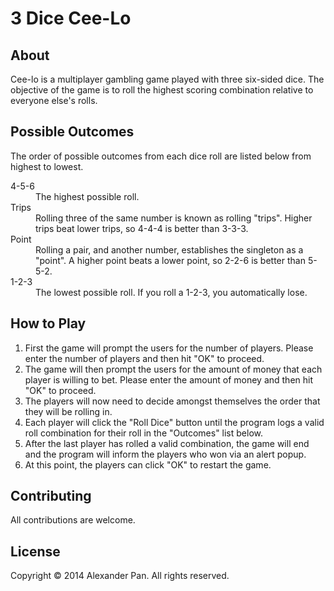 # 3 Dice Cee-Lo

## About

Cee-lo is a multiplayer gambling game played with three six-sided dice. The objective of the game is to roll the highest scoring combination relative to everyone else's rolls.

## Possible Outcomes

The order of possible outcomes from each dice roll are listed below from highest to lowest.

<dl>
	<dt>4-5-6</dt>
		<dd>The highest possible roll.</dd>
	<dt>Trips</dt>
		<dd>Rolling three of the same number is known as rolling "trips". Higher trips beat lower trips, so 4-4-4 is better than 3-3-3.</dd>
	<dt>Point</dt>
		<dd>Rolling a pair, and another number, establishes the singleton as a "point". A higher point beats a lower point, so 2-2-6 is better than 5-5-2.</dd>
	<dt>1-2-3</dt>
		<dd>The lowest possible roll. If you roll a 1-2-3, you automatically lose.</dd>
</dl>

## How to Play

1.  First the game will prompt the users for the number of players. Please enter the number of players and then hit "OK" to proceed.
2.  The game will then prompt the users for the amount of money that each player is willing to bet. Please enter the amount of money and then hit "OK" to proceed.
3.  The players will now need to decide amongst themselves the order that they will be rolling in.
4.  Each player will click the "Roll Dice" button until the program logs a valid roll combination for their roll in the "Outcomes" list below.
5.  After the last player has rolled a valid combination, the game will end and the program will inform the players who won via an alert popup.
6.  At this point, the players can click "OK" to restart the game.

## Contributing

All contributions are welcome.

## License

Copyright &copy; 2014 Alexander Pan. All rights reserved.
